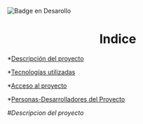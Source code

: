 ![Badge en Desarollo](https://img.shields.io/badge/STATUS-EN%20DESAROLLO-green) 

<h1 align="center">Indice</h1>

*[Descripción del proyecto](#descripción-del-proyecto)

*[Tecnologías utilizadas](#tecnologías-utilizadas)

*[Acceso al proyecto](#acceso-proyecto)

*[Personas-Desarrolladores del Proyecto](#personas-desarrolladores)

<em>#Descripcion del proyecto<em>
